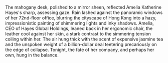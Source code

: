 The mahogany desk, polished to a mirror sheen, reflected Amelia Katherine Hayes's sharp, assessing gaze.  Rain lashed against the panoramic windows of her 72nd-floor office, blurring the cityscape of Hong Kong into a hazy, impressionistic painting of shimmering lights and inky shadows.  Amelia, CEO of Hayes Global Holdings, leaned back in her ergonomic chair, the leather cool against her skin, a stark contrast to the simmering tension coiling within her.  The air hung thick with the scent of expensive jasmine tea and the unspoken weight of a billion-dollar deal teetering precariously on the edge of collapse.  Tonight, the fate of her company, and perhaps her own, hung in the balance.
